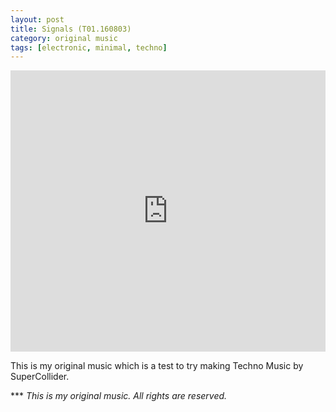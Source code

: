 ```yaml
---
layout: post
title: Signals (T01.160803)
category: original music
tags: [electronic, minimal, techno]
---
```

<iframe width="100%" height="450" scrolling="no" frameborder="no" src="https://w.soundcloud.com/player/?url=https%3A//api.soundcloud.com/tracks/281471035&amp;auto_play=false&amp;hide_related=false&amp;show_comments=true&amp;show_user=true&amp;show_reposts=false&amp;visual=true"></iframe><br />

This is my original music which is a test to try making Techno Music by SuperCollider.

*** _This is my original music. All rights are reserved._

